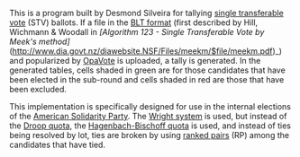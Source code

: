 This is a program built by Desmond Silveira for tallying [single transferable vote](https://en.wikipedia.org/wiki/Single_transferable_vote) (STV) ballots.  If a file in the [BLT format](https://code.google.com/archive/p/droop/wikis/BltFileFormat.wiki) (first described by Hill, Wichmann & Woodall in _[Algorithm 123 - Single Transferable Vote by Meek's method]_(http://www.dia.govt.nz/diawebsite.NSF/Files/meekm/$file/meekm.pdf)_) and popularized by [OpaVote](https://www.opavote.com/) is uploaded, a tally is generated. In the generated tables, cells shaded in green are for those candidates that have been elected in the sub-round and cells shaded in red are those that have been excluded.

This implementation is specifically designed for use in the internal elections of the [American Solidarity Party](https://solidarity-party.org).  The [Wright system](https://en.wikipedia.org/wiki/Wright_system) is used, but instead of the [Droop quota](https://en.wikipedia.org/wiki/Droop_quota), the [Hagenbach-Bischoff quota](https://en.wikipedia.org/wiki/Hagenbach-Bischoff_quota) is used, and instead of ties being resolved by lot, ties are broken by using [ranked pairs](https://en.wikipedia.org/wiki/Ranked_pairs) (RP) among the candidates that have tied.
